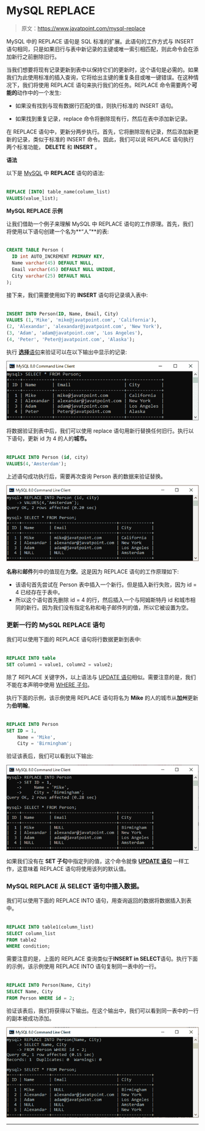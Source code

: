 # MySQL REPLACE

> 原文：<https://www.javatpoint.com/mysql-replace>

MySQL 中的 REPLACE 语句是 SQL 标准的扩展。此语句的工作方式与 INSERT 语句相同，只是如果旧行与表中新记录的主键或唯一索引相匹配，则此命令会在添加新行之前删除旧行。

当我们想要将现有记录更新到表中以保持它们的更新时，这个语句是必需的。如果我们为此使用标准的插入查询，它将给出主键的重复条目或唯一键错误。在这种情况下，我们将使用 REPLACE 语句来执行我们的任务。REPLACE 命令需要两个**可能的**动作中的一个发生:

*   如果没有找到与现有数据行匹配的值，则执行标准的 INSERT 语句。

*   如果找到重复记录，replace 命令将删除现有行，然后在表中添加新记录。

在 REPLACE 语句中，更新分两步执行。首先，它将删除现有记录，然后添加新更新的记录，类似于标准的 INSERT 命令。因此，我们可以说 REPLACE 语句执行两个标准功能， **DELETE** 和 **INSERT** 。

**语法**

以下是 [MySQL](https://www.javatpoint.com/mysql-tutorial) 中 **REPLACE** 语句的语法:

```sql

REPLACE [INTO] table_name(column_list)
VALUES(value_list);

```

**MySQL REPLACE 示例**

让我们借助一个例子来理解 MySQL 中 REPLACE 语句的工作原理。首先，我们将使用以下语句创建一个名为**“人”**的表:

```sql

CREATE TABLE Person (
  ID int AUTO_INCREMENT PRIMARY KEY,
  Name varchar(45) DEFAULT NULL,
  Email varchar(45) DEFAULT NULL UNIQUE,
  City varchar(25) DEFAULT NULL
);

```

接下来，我们需要使用如下的 **INSERT** 语句将记录填入表中:

```sql

INSERT INTO Person(ID, Name, Email, City) 
VALUES (1,'Mike', 'mike@javatpoint.com', 'California'), 
(2, 'Alexandar', 'alexandar@javatpoint.com', 'New York'), 
(3, 'Adam', 'adam@javatpoint.com', 'Los Angeles'),
(4, 'Peter', 'Peter@javatpoint.com', 'Alaska');

```

执行 [**选择**语句](https://www.javatpoint.com/mysql-select)来验证可以在以下输出中显示的记录:

![MySQL REPLACE](img/355034c562a414cda1cba0e1ed573854.png)

将数据验证到表中后，我们可以使用 replace 语句用新行替换任何旧行。执行以下语句，更新 id 为 4 的人的**城市。**

```sql

REPLACE INTO Person (id, city)
VALUES(4,'Amsterdam');

```

上述语句成功执行后，需要再次查询 Person 表的数据来验证替换。

![MySQL REPLACE](img/0886bed28809bd2078e62dc6b72d6f41.png)

**名称**和**邮件**列中的值现在为**空**。这是因为 REPLACE 语句的工作原理如下:

*   该语句首先尝试在 Person 表中插入一个新行。但是插入新行失败，因为 id = 4 已经存在于表中。
*   所以这个语句首先删除 id = 4 的行，然后插入一个与阿姆斯特丹 id 和城市相同的新行。因为我们没有指定名称和电子邮件列的值，所以它被设置为空。

### 更新一行的 MySQL REPLACE 语句

我们可以使用下面的 REPLACE 语句将行数据更新到表中:

```sql

REPLACE INTO table
SET column1 = value1, column2 = value2;

```

除了 REPLACE 关键字外，以上语法与 [UPDATE 语句](https://www.javatpoint.com/mysql-update)相似。需要注意的是，我们不能在本声明中使用 [WHERE 子句](https://www.javatpoint.com/mysql-where)。

执行下面的示例，该示例使用 REPLACE 语句将名为 **Mike** 的人的城市从**加州**更新为**伯明翰**。

```sql

REPLACE INTO Person
SET ID = 1,
    Name = 'Mike',
    City = 'Birmingham';

```

验证该表后，我们可以看到以下输出:

![MySQL REPLACE](img/6589f8238f6a4c0cf7425110b1010ba1.png)

如果我们没有在 **SET 子句**中指定列的值，这个命令就像 [**UPDATE 语句**](https://www.javatpoint.com/mysql-update) 一样工作，这意味着 REPLACE 语句将使用该列的默认值。

### MySQL REPLACE 从 SELECT 语句中插入数据。

我们可以使用下面的 REPLACE INTO 语句，用查询返回的数据将数据插入到表中。

```sql

REPLACE INTO table1(column_list)
SELECT column_list
FROM table2
WHERE condition;

```

需要注意的是，上面的 REPLACE 查询类似于**INSERT in SELECT**语句。执行下面的示例，该示例使用 REPLACE INTO 语句复制同一表中的一行。

```sql

REPLACE INTO Person(Name, City)
SELECT Name, City 
FROM Person WHERE id = 2;

```

验证该表后，我们将获得以下输出。在这个输出中，我们可以看到同一表中的一行的副本被成功添加。

![MySQL REPLACE](img/969b58d1d6926a62a79b8b5058aef666.png)

* * *